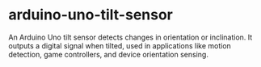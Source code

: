# arduino-uno-tilt-sensor
An Arduino Uno tilt sensor detects changes in orientation or inclination. It outputs a digital signal when tilted, used in applications like motion detection, game controllers, and device orientation sensing.
